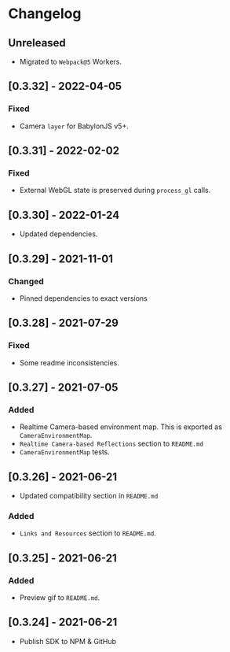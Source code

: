 # Changelog

## Unreleased

- Migrated to `Webpack@5` Workers.

## [0.3.32] - 2022-04-05

### Fixed

- Camera `layer` for BabylonJS v5+.

## [0.3.31] - 2022-02-02

### Fixed

- External WebGL state is preserved during `process_gl` calls.

## [0.3.30] - 2022-01-24

- Updated dependencies.

## [0.3.29] - 2021-11-01

### Changed

- Pinned dependencies to exact versions

## [0.3.28] - 2021-07-29

### Fixed

- Some readme inconsistencies.

## [0.3.27] - 2021-07-05

### Added

- Realtime Camera-based environment map. This is exported as `CameraEnvironmentMap`.
- `Realtime Camera-based Reflections` section to `README.md`
- `CameraEnvironmentMap` tests.

## [0.3.26] - 2021-06-21

- Updated compatibility section in `README.md`

### Added

- `Links and Resources` section to `README.md`.

## [0.3.25] - 2021-06-21

### Added

- Preview gif to `README.md`.

## [0.3.24] - 2021-06-21

- Publish SDK to NPM & GitHub
